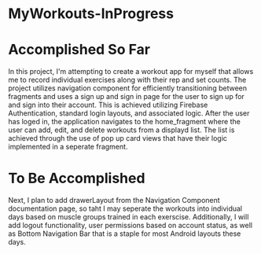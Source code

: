 # MyWorkouts-InProgress

# Accomplished So Far
In this project, I'm attempting to create a workout app for myself that allows me to record individual exercises along with their rep and set counts.
The project utilizes navigation component for efficiently transitioning between fragments and uses a sign up and sign in page for the user to sign up for
and sign into their account. This is achieved utilizing Firebase Authentication, standard login layouts, and associated logic. After the user has loged in, 
the application navigates to the home_fragment where the user can add, edit, and delete workouts from a displayd list. The list is achieved through the use
of pop up card views that have their logic implemented in a seperate fragment.

# To Be Accomplished
Next, I plan to add drawerLayout from the Navigation Component documentation page, so taht I may seperate the workouts into individual days based on muscle
groups trained in each exerscise. Additionally, I will add logout functionality, user permissions based on account status, as well as Bottom Navigation Bar
that is a staple for most Android layouts these days.
